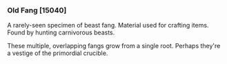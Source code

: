 ### Old Fang [15040]

A rarely-seen specimen of beast fang. Material used for crafting items. Found by hunting carnivorous beasts.

These multiple, overlapping fangs grow from a single root. Perhaps they're a vestige of the primordial crucible.